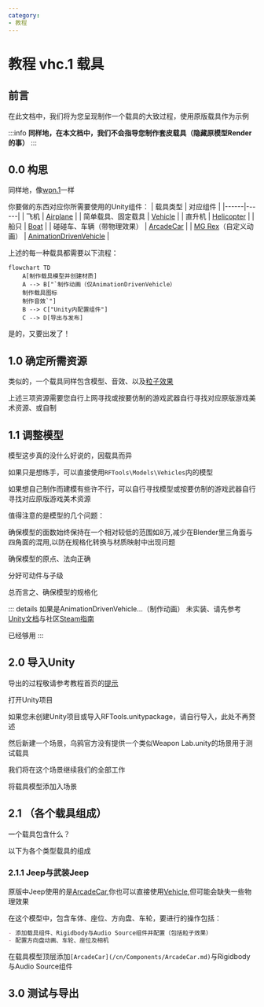 ```yaml
---
category: 
- 教程
---
```

# 教程 vhc.1 载具

## 前言

在此文档中，我们将为您呈现制作一个载具的大致过程，使用原版载具作为示例

:::info
**同样地，在本文档中，我们不会指导您制作套皮载具（隐藏原模型Render的事）**
:::

## 0.0 构思
同样地，像[wpn.1](/cn/Tutorials/wpn.1.md)一样

你要做的东西对应你所需要使用的Unity组件：
| 载具类型 | 对应组件 |
|------|------|
| 飞机 | [Airplane](/cn/Components/Airplane.md) |
| 简单载具、固定载具 | [Vehicle](/cn/Components/Vehicle.md) |
| 直升机 | [Helicopter](/cn/Components/Helicopter.md) |
| 船只 | [Boat](/cn/Components/Boat.md) |
| 碰碰车、车辆（带物理效果） | [ArcadeCar](/cn/Components/ArcadeCar.md) |
| [MG Rex](https://metalgear.fandom.com/wiki/Metal_Gear_REX)（自定义动画） | [AnimationDrivenVehicle](/cn/Components/AnimationDrivenVehicle.md) |

上述的每一种载具都需要以下流程：
```mermaid
flowchart TD
    A[制作载具模型并创建材质]
    A --> B["`制作动画（仅AnimationDrivenVehicle）
    制作载具图标
    制作音效`"]
    B --> C["Unity内配置组件"]
    C --> D[导出与发布]
```

是的，又要出发了！

## 1.0 确定所需资源

类似的，一个载具同样包含模型、音效、以及[粒子效果](https://docs.unity.cn/cn/2020.3/Manual/ParticleSystems.html)

上述三项资源需要您自行上网寻找或按要仿制的游戏武器自行寻找对应原版游戏美术资源、或自制

## 1.1 调整模型

模型这步真的没什么好说的，因载具而异

如果只是想练手，可以直接使用`RFTools\Models\Vehicles`内的模型

如果想自己制作而建模有些许不行，可以自行寻找模型或按要仿制的游戏武器自行寻找对应原版游戏美术资源

值得注意的是模型的几个问题：

确保模型的面数始终保持在一个相对较低的范围如8万,减少在Blender里三角面与四角面的混用,以防在规格化转换与材质映射中出现问题

确保模型的原点、法向正确

分好可动件与子级

总而言之、确保模型的规格化

::: details 如果是AnimationDrivenVehicle...（制作动画）
未实装、请先参考[Unity文档](https://docs.unity.cn/cn/2020.3/Manual/AnimationSection.html)与社区[Steam指南](https://steamcommunity.com/sharedfiles/filedetails/?id=3000223001)

已经够用
:::

## 2.0 导入Unity

导出的过程敬请参考教程首页的[提示](/cn/Tutorials/#模型、动画制作)

打开Unity项目

如果您未创建Unity项目或导入RFTools.unitypackage，请自行导入，此处不再赘述

然后新建一个场景，乌鸦官方没有提供一个类似Weapon Lab.unity的场景用于测试载具

我们将在这个场景继续我们的全部工作

将载具模型添加入场景

## 2.1 （各个载具组成）

一个载具包含什么？


以下为各个类型载具的组成

### 2.1.1 Jeep与武装Jeep

原版中Jeep使用的是[ArcadeCar](/cn/Components/ArcadeCar.md),你也可以直接使用[Vehicle](/cn/Components/Vehicle.md),但可能会缺失一些物理效果

在这个模型中，包含车体、座位、方向盘、车轮，要进行的操作包括：
```md
- 添加载具组件、Rigidbody与Audio Source组件并配置（包括粒子效果）
- 配置方向盘动画、车轮、座位及相机
```

在载具模型顶层添加`[ArcadeCar](/cn/Components/ArcadeCar.md)`与Rigidbody与Audio Source组件







## 3.0 测试与导出
